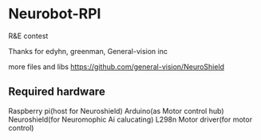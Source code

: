 # Neurobot-RPI
R&amp;E contest

Thanks for edyhn, greenman, General-vision inc

more files and libs 
https://github.com/general-vision/NeuroShield


Required hardware
-----------------


Raspberry pi(host for Neuroshield)
Arduino(as Motor control hub)
Neuroshield(for Neuromophic Ai calucating)
L298n Motor driver(for motor control)
